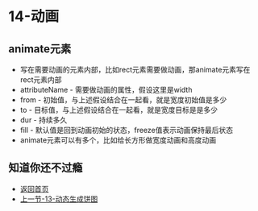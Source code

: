 # 14-动画

## animate元素 

* 写在需要动画的元素内部，比如rect元素需要做动画，那animate元素写在rect元素内部
* attributeName - 需要做动画的属性，假设这里是width
* from - 初始值，与上述假设结合在一起看，就是宽度初始值是多少
* to - 目标值，与上述假设结合在一起看，就是宽度目标是是多少
* dur - 持续多久
* fill - 默认值是回到动画初始的状态，freeze值表示动画保持最后状态
* animate元素可以有多个，比如给长方形做宽度动画和高度动画

## 知道你还不过瘾

* [返回首页](../README.md)
* [上一节-13-动态生成饼图](../13-动态生成饼图/13-动态生成饼图.md)